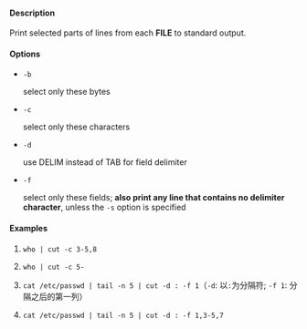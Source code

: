 #### Description

Print selected parts of lines from each **FILE** to standard output.

#### Options

- `-b`

    select only these bytes

- `-c`

    select only these characters

- `-d`

    use DELIM instead of TAB for field delimiter

- `-f`

    select only these fields; **also print any line that contains no delimiter character**, unless the `-s` option is specified

#### Examples


1. `who | cut -c 3-5,8`

2. `who | cut -c 5-`

3. `cat /etc/passwd | tail -n 5 | cut -d : -f 1`（`-d`: 以`:`为分隔符; `-f 1`: 分隔之后的第一列）

4. `cat /etc/passwd | tail -n 5 | cut -d : -f 1,3-5,7`
